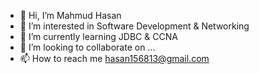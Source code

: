- 👋 Hi, I’m Mahmud Hasan
- 👀 I’m interested in Software Development & Networking
- 🌱 I’m currently learning JDBC & CCNA
- 💞️ I’m looking to collaborate on ...
- 📫 How to reach me hasan156813@gmail.com

<!---
Mahmud14821/Mahmud14821 is a ✨ special ✨ repository because its `README.md` (this file) appears on your GitHub profile.
You can click the Preview link to take a look at your changes.
--->
